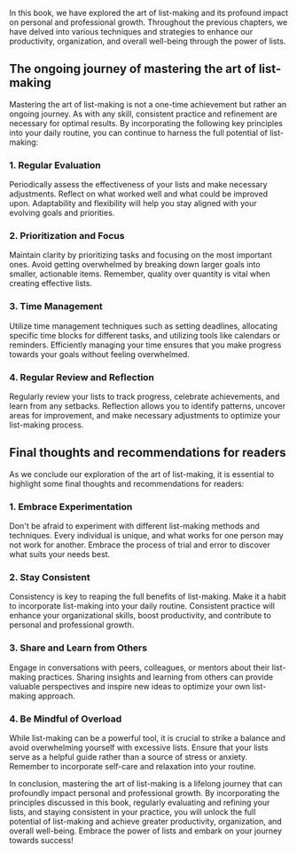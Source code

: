
In this book, we have explored the art of list-making and its profound impact on personal and professional growth. Throughout the previous chapters, we have delved into various techniques and strategies to enhance our productivity, organization, and overall well-being through the power of lists.

The ongoing journey of mastering the art of list-making
-------------------------------------------------------

Mastering the art of list-making is not a one-time achievement but rather an ongoing journey. As with any skill, consistent practice and refinement are necessary for optimal results. By incorporating the following key principles into your daily routine, you can continue to harness the full potential of list-making:

### 1. Regular Evaluation

Periodically assess the effectiveness of your lists and make necessary adjustments. Reflect on what worked well and what could be improved upon. Adaptability and flexibility will help you stay aligned with your evolving goals and priorities.

### 2. Prioritization and Focus

Maintain clarity by prioritizing tasks and focusing on the most important ones. Avoid getting overwhelmed by breaking down larger goals into smaller, actionable items. Remember, quality over quantity is vital when creating effective lists.

### 3. Time Management

Utilize time management techniques such as setting deadlines, allocating specific time blocks for different tasks, and utilizing tools like calendars or reminders. Efficiently managing your time ensures that you make progress towards your goals without feeling overwhelmed.

### 4. Regular Review and Reflection

Regularly review your lists to track progress, celebrate achievements, and learn from any setbacks. Reflection allows you to identify patterns, uncover areas for improvement, and make necessary adjustments to optimize your list-making process.

Final thoughts and recommendations for readers
----------------------------------------------

As we conclude our exploration of the art of list-making, it is essential to highlight some final thoughts and recommendations for readers:

### 1. Embrace Experimentation

Don't be afraid to experiment with different list-making methods and techniques. Every individual is unique, and what works for one person may not work for another. Embrace the process of trial and error to discover what suits your needs best.

### 2. Stay Consistent

Consistency is key to reaping the full benefits of list-making. Make it a habit to incorporate list-making into your daily routine. Consistent practice will enhance your organizational skills, boost productivity, and contribute to personal and professional growth.

### 3. Share and Learn from Others

Engage in conversations with peers, colleagues, or mentors about their list-making practices. Sharing insights and learning from others can provide valuable perspectives and inspire new ideas to optimize your own list-making approach.

### 4. Be Mindful of Overload

While list-making can be a powerful tool, it is crucial to strike a balance and avoid overwhelming yourself with excessive lists. Ensure that your lists serve as a helpful guide rather than a source of stress or anxiety. Remember to incorporate self-care and relaxation into your routine.

In conclusion, mastering the art of list-making is a lifelong journey that can profoundly impact personal and professional growth. By incorporating the principles discussed in this book, regularly evaluating and refining your lists, and staying consistent in your practice, you will unlock the full potential of list-making and achieve greater productivity, organization, and overall well-being. Embrace the power of lists and embark on your journey towards success!
